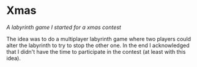 # Xmas

*A labyrinth game I started for a xmas contest*

The idea was to do a multiplayer labyrinth game where two players could alter the
labyrinth to try to stop the other one. In the end I acknowledged that I didn't 
have the time to participate in the contest (at least with this idea).
